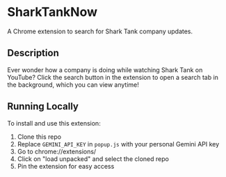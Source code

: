 # SharkTankNow

A Chrome extension to search for Shark Tank company updates.

## Description

Ever wonder how a company is doing while watching Shark Tank on YouTube? Click the search button in the extension to open a search tab in the background, which you can view anytime!

## Running Locally

To install and use this extension:
1. Clone this repo
2. Replace `GEMINI_API_KEY` in `popup.js` with your personal Gemini API key
3. Go to chrome://extensions/
4. Click on "load unpacked" and select the cloned repo
5. Pin the extension for easy access
